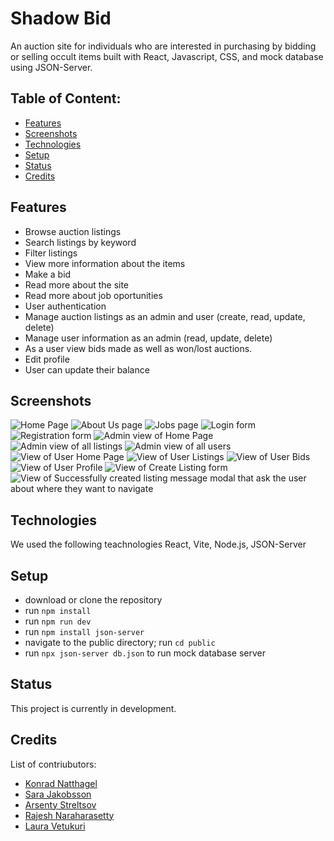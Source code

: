 # Shadow Bid 
An auction site for individuals who are interested in purchasing by bidding or selling occult items built with React, Javascript, CSS, and mock database using JSON-Server. 

## Table of Content:
- [Features](#features)
- [Screenshots](#screenshots)
- [Technologies](#technologies)
- [Setup](#setup)
- [Status](#status)
- [Credits](#credits)


## Features

- Browse auction listings
- Search listings by keyword
- Filter listings
- View more information about the items
- Make a bid
- Read more about the site
- Read more about job oportunities
- User authentication 
- Manage auction listings as an admin and user (create, read, update, delete)
- Manage user information as an admin (read, update, delete)
- As a user view bids made as well as won/lost auctions.
- Edit profile
- User can update their balance

## Screenshots
![Home Page](images/HomePage.png)
![About Us page](images/AboutUs.png)
![Jobs page](images/Jobs.png)
![Login form](images/Login.png)
![Registration form](images/Register.png)
![Admin view of Home Page](images/AdminHomePage.png)
![Admin view of all listings](images/AdminListings.png)
![Admin view of all users](images/AdminUsersList.png)
![View of User Home Page](images/UserHomePage.png)
![View of User Listings](images/UserListings.png)
![View of User Bids](images/UsersBids.png)
![View of User Profile](images/UsersBids.png)
![View of Create Listing form](images/CreateListing.png)
![View of Successfully created listing message modal that ask the user about where they want to navigate](images/SuccessfulListingNavigationQuery.png)

## Technologies
We used the following teachnologies React, Vite, Node.js, JSON-Server

## Setup
- download or clone the repository
- run `npm install`
- run `npm run dev`
- run `npm install json-server` 
- navigate to the public directory; run `cd public`
- run `npx json-server db.json` to run mock database server

## Status
This project is currently in development.

## Credits
List of contriubutors:
- [Konrad Natthagel](https://github.com/nighthail)
- [Sara Jakobsson](https://github.com/sarajac1)
- [Arsenty Streltsov](https://github.com/ArsentyStreltsov)
- [Rajesh Naraharasetty](https://github.com/RJKN13)
- [Laura Vetukuri](https://github.com/ti3ktock)

